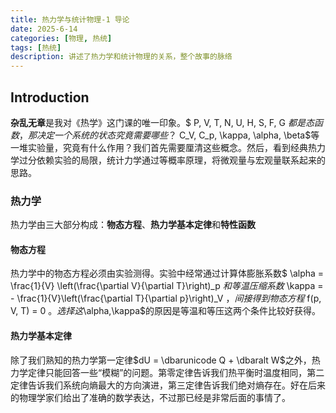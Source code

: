 ```yaml
---
title: 热力学与统计物理-1 导论
date: 2025-6-14
categories: [物理, 热统]
tags: [热统]
description: 讲述了热力学和统计物理的关系，整个故事的脉络
---
```

<!-- $$
\def\dbar{\rlap{\raise1.2ex\hbox{\kern0.24em\rule{0.35em}{0.06em}}}d}
$$ -->

## Introduction

**杂乱无章**是我对《热学》这门课的唯一印象。$ P, V, T, N, U, H, S, F, G $都是态函数，那决定一个系统的状态究竟需要哪些？$ C_V, C_p, \kappa, \alpha, \beta$等一堆实验量，究竟有什么作用？我们首先需要厘清这些概念。然后，看到经典热力学过分依赖实验的局限，统计力学通过等概率原理，将微观量与宏观量联系起来的思路。

### 热力学
热力学由三大部分构成：**物态方程**、**热力学基本定律**和**特性函数**

#### 物态方程
热力学中的物态方程必须由实验测得。实验中经常通过计算体膨胀系数$ \alpha = \frac{1}{V} \left(\frac{\partial V}{\partial T}\right)_p $和等温压缩系数$ \kappa = - \frac{1}{V}\left(\frac{\partial T}{\partial p}\right)_V $，间接得到物态方程$ f(p, V, T) = 0 $。选择这$\alpha,\kappa$的原因是等温和等压这两个条件比较好获得。

#### 热力学基本定律

除了我们熟知的热力学第一定律$dU = \dbarunicode Q + \dbaralt W$之外，热力学定律只能回答一些“模糊”的问题。第零定律告诉我们热平衡时温度相同，第二定律告诉我们系统向熵最大的方向演进，第三定律告诉我们绝对熵存在。好在后来的物理学家们给出了准确的数学表达，不过那已经是非常后面的事情了。






















